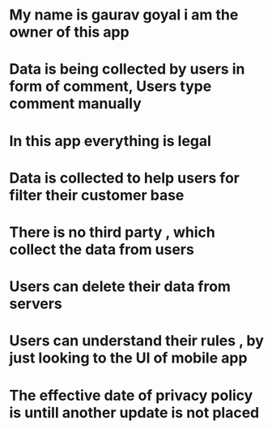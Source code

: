<!DOCTYPE html>
<html lang="en">
  <head>
    <meta charset="UTF-8" />
    <meta http-equiv="X-UA-Compatible" content="IE=edge" />
    <meta name="viewport" content="width=device-width, initial-scale=1.0" />
    <title>PRIVACY POLICY OF KAPDAA-APP</title>
  </head>
 <body>
    <h1>My name is gaurav goyal i am the owner of this app</h1>
    <h1>Data is being collected by users in form of comment,  Users type comment manually </h1>
    <h1>In this app everything is legal</h1>
    <h1>Data is collected to help users for filter their customer base</h1>
    <h1>There is no third party , which collect the data from users</h1>
    <h1>Users can delete their data from servers</h1>
    <h1>
      Users can understand their rules , by just looking to the UI of mobile app
    </h1>
    <h1>
      The effective date of privacy policy is untill another update is not
      placed
    </h1>
  </body>
</html>
